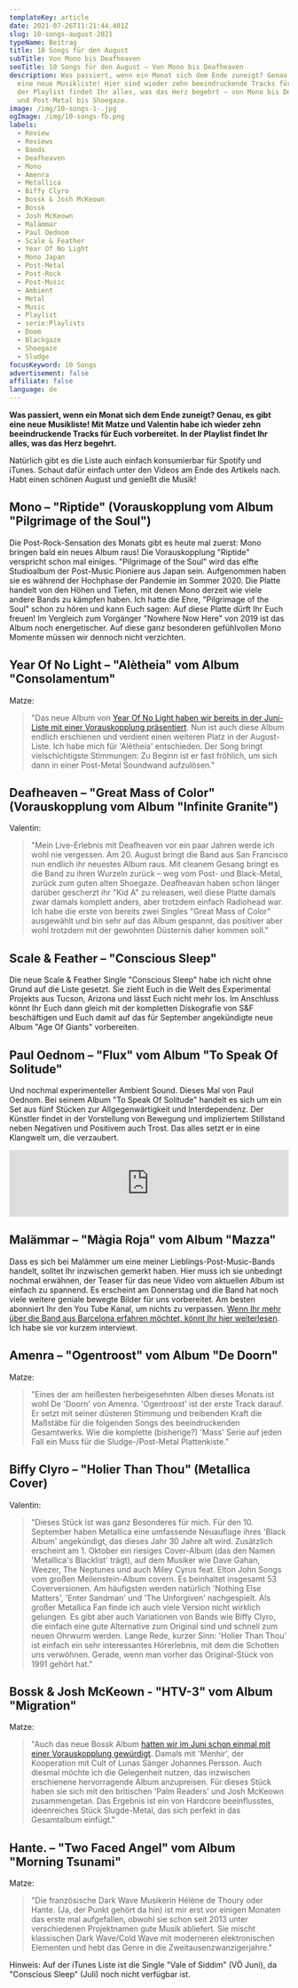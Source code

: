 ```yaml
---
templateKey: article
date: 2021-07-26T11:21:44.401Z
slug: 10-songs-august-2021
typeName: Beitrag
title: 10 Songs für den August
subTitle: Von Mono bis Deafheaven
seoTitle: 10 Songs für den August – Von Mono bis Deafheaven
description: Was passiert, wenn ein Monat sich dem Ende zuneigt? Genau, es gibt
  eine neue Musikliste! Hier sind wieder zehn beeindruckende Tracks für Euch. In
  der Playlist findet Ihr alles, was das Herz begehrt – von Mono bis Deafheaven
  und Post-Metal bis Shoegaze.
image: /img/10-songs-1-.jpg
ogImage: /img/10-songs-fb.png
labels:
  - Review
  - Reviews
  - Bands
  - Deafheaven
  - Mono
  - Amenra
  - Metallica
  - Biffy Clyro
  - Bossk & Josh McKeown
  - Bossk
  - Josh McKeown
  - Malämmar
  - Paul Oednom
  - Scale & Feather
  - Year Of No Light
  - Mono Japan
  - Post-Metal
  - Post-Rock
  - Post-Music
  - Ambient
  - Metal
  - Music
  - Playlist
  - serie:Playlists
  - Doom
  - Blackgaze
  - Shoegaze
  - Sludge
focusKeyword: 10 Songs
advertisement: false
affiliate: false
language: de
---
```

**Was passiert, wenn ein Monat sich dem Ende zuneigt? Genau, es gibt eine neue Musikliste! Mit Matze und Valentin habe ich wieder zehn beeindruckende Tracks für Euch vorbereitet. In der Playlist findet Ihr alles, was das Herz begehrt.**

Natürlich gibt es die Liste auch einfach konsumierbar für Spotify und iTunes. Schaut dafür einfach unter den Videos am Ende des Artikels nach. Habt einen schönen August und genießt die Musik!

## Mono – "Riptide" (Vorauskopplung vom Album "Pilgrimage of the Soul")

Die Post-Rock-Sensation des Monats gibt es heute mal zuerst: Mono bringen bald ein neues Album raus! Die Vorauskopplung "Riptide" verspricht schon mal einiges. "Pilgrimage of the Soul" wird das elfte Studioalbum der Post-Music Pioniere aus Japan sein. Aufgenommen haben sie es während der Hochphase der Pandemie im Sommer 2020. Die Platte handelt von den Höhen und Tiefen, mit denen Mono derzeit wie viele andere Bands zu kämpfen haben. Ich hatte die Ehre, "Pilgrimage of the Soul" schon zu hören und kann Euch sagen: Auf diese Platte dürft Ihr Euch freuen! Im Vergleich zum Vorgänger "Nowhere Now Here" von 2019 ist das Album noch energetischer. Auf diese ganz besonderen gefühlvollen Mono Momente müssen wir dennoch nicht verzichten.

<YouTube id="5jfvrvbbBkw" />

## Year Of No Light – "Alètheia" vom Album "Consolamentum"

Matze: 

> "Das neue Album von [Year Of No Light haben wir bereits in der Juni-Liste mit einer Vorauskopplung präsentiert](/2021/05/musikliste-juni-2021/). Nun ist auch diese Album endlich erschienen und verdient einen weiteren Platz in der August-Liste. Ich habe mich für 'Alètheia' entschieden. Der Song bringt vielschichtigste Stimmungen: Zu Beginn ist er fast fröhlich, um sich dann in einer Post-Metal Soundwand aufzulösen."

<YouTube id="dEtpY_ZL5l4" />

## Deafheaven – "Great Mass of Color" (Vorauskopplung vom Album "Infinite Granite")

Valentin:

> "Mein Live-Erlebnis mit Deafheaven vor ein paar Jahren werde ich wohl nie vergessen. Am 20. August bringt die Band aus San Francisco nun endlich ihr neuestes Album raus. Mit cleanem Gesang bringt es die Band zu ihren Wurzeln zurück – weg vom Post- und Black-Metal, zurück zum guten alten Shoegaze. Deafheavan haben schon länger darüber gescherzt ihr "Kid A" zu releasen, weil diese Platte damals zwar damals komplett anders, aber trotzdem einfach Radiohead war. Ich habe die erste von bereits zwei Singles "Great Mass of Color" ausgewählt und bin sehr auf das Album gespannt, das positiver aber wohl trotzdem mit der gewohnten Düsternis daher kommen soll."

<YouTube id="mF70xjmMJ9I" />

## Scale & Feather – "Conscious Sleep"

Die neue Scale & Feather Single "Conscious Sleep" habe ich nicht ohne Grund auf die Liste gesetzt. Sie zieht Euch in die Welt des Experimental Projekts aus Tucson, Arizona und lässt Euch nicht mehr los. Im Anschluss könnt Ihr Euch dann gleich mit der kompletten Diskografie von S&F beschäftigen und Euch damit auf das für September angekündigte neue Album "Age Of Giants" vorbereiten.

<YouTube id="Mo-3aWTBz08" />

## Paul Oednom – "Flux" vom Album "To Speak Of Solitude"

Und nochmal experimenteller Ambient Sound. Dieses Mal von Paul Oednom. Bei seinem Album "To Speak Of Solitude" handelt es sich um ein Set aus fünf Stücken zur Allgegenwärtigkeit und Interdependenz. Der Künstler findet in der Vorstellung von Bewegung und impliziertem Stillstand neben Negativen und Positivem auch Trost. Das alles setzt er in eine Klangwelt um, die verzaubert.

<iframe style="border: 0; width: 100%; height: 120px;" src="https://bandcamp.com/EmbeddedPlayer/album=983283227/size=large/bgcol=ffffff/linkcol=5c9b72/tracklist=false/artwork=small/track=761843260/transparent=true/" seamless><a href="https://shop.serein.co.uk/album/vital-contrast-ep">Vital Contrast EP by Paul Oednom</a></iframe>

## Malämmar – "Màgia Roja" vom Album "Mazza"

Dass es sich bei Malämmer um eine meiner Lieblings-Post-Music-Bands handelt, solltet Ihr inzwischen gemerkt haben. Hier muss ich sie unbedingt nochmal erwähnen, der Teaser für das neue Video vom aktuellen Album ist einfach zu spannend. Es erscheint am Donnerstag und die Band hat noch viele weitere geniale bewegte Bilder für uns vorbereitet. Am besten abonniert Ihr den You Tube Kanal, um nichts zu verpassen. [Wenn Ihr mehr über die Band aus Barcelona erfahren möchtet, könnt Ihr hier weiterlesen](/2021/07/malaemmar-interview/). Ich habe sie vor kurzem interviewt.

<YouTube id="iuGwSVUDr-I" />


## Amenra – "Ogentroost" vom Album "De Doorn"

Matze: 

> "Eines der am heißesten herbeigesehnten Alben dieses Monats ist wohl De 'Doorn' von Amenra. 'Ogentroost' ist der erste Track darauf. Er setzt mit seiner düsteren Stimmung und treibenden Kraft die Maßstäbe für die folgenden Songs des beeindruckenden Gesamtwerks. Wie die komplette (bisherige?) 'Mass' Serie auf jeden Fall ein Muss für die Sludge-/Post-Metal Plattenkiste."

<YouTube id="rBTqCIgpJ6s" />

## Biffy Clyro – "Holier Than Thou" (Metallica Cover)

Valentin:

> "Dieses Stück ist was ganz Besonderes für mich. Für den 10. September haben Metallica eine umfassende Neuauflage ihres 'Black Album' angekündigt, das dieses Jahr 30 Jahre alt wird. Zusätzlich erscheint am 1. Oktober ein riesiges Cover-Album (das den Namen 'Metallica's Blacklist' trägt), auf dem Musiker wie Dave Gahan, Weezer, The Neptunes und auch Miley Cyrus feat. Elton John Songs vom großen Meilenstein-Album covern. Es beinhaltet insgesamt 53 Coverversionen. Am häufigsten werden natürlich 'Nothing Else Matters', 'Enter Sandman' und 'The Unforgiven' nachgespielt. Als großer Metallica Fan finde ich auch viele Version nicht wirklich gelungen. Es gibt aber auch Variationen von Bands wie Biffy Clyro, die einfach eine gute Alternative zum Original sind und schnell zum neuen Ohrwurm werden. Lange Rede, kurzer Sinn: 'Holier Than Thou' ist einfach ein sehr interessantes Hörerlebnis, mit dem die Schotten uns verwöhnen. Gerade, wenn man vorher das Original-Stück von 1991 gehört hat."

<YouTube id="fSe121VHhlw" />

## Bossk & Josh McKeown -  "HTV-3" vom Album "Migration"

Matze:

> "Auch das neue Bossk Album [hatten wir im Juni schon einmal mit einer Vorauskopplung gewürdigt](/2021/05/musikliste-juni-2021/). Damals mit 'Menhir', der Kooperation mit Cult of Lunas Sänger Johannes Persson. Auch diesmal möchte ich die Gelegenheit nutzen, das inzwischen erschienene hervorragende Album anzupreisen. Für dieses Stück haben sie sich mit den britischen 'Palm Readers' und Josh McKeown zusammengetan. Das Ergebnis ist ein von Hardcore beeinflusstes, ideenreiches Stück Slugde-Metal, das sich perfekt in das Gesamtalbum einfügt."

<YouTube id="dIEWIwVGOKk" />

## Hante. – "Two Faced Angel" vom Album "Morning Tsunami"

Matze:

> "Die französische Dark Wave Musikerin Hélène de Thoury oder Hante. (Ja, der Punkt gehört da hin) ist mir erst vor einigen Monaten das erste mal aufgefallen, obwohl sie schon seit 2013 unter verschiedenen Projektnamen gute Musik abliefert. Sie mischt klassischen Dark Wave/Cold Wave mit moderneren elektronischen Elementen und hebt das Genre in die Zweitausenzwanzigerjahre."

<YouTube id="Lg4P_snZUKk" />

<Playlist
  spotify="6XIwiSzIKJlvO7F7NgHxdQ"
  itunes="2021-07-25-rock-n-roll-vegan/pl.u-G3rBTVElJl2"
/>

Hinweis: Auf der iTunes Liste ist die Single "Vale of Siddim" (VÖ Juni), da "Conscious Sleep" (Juli) noch nicht verfügbar ist.



